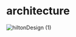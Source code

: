 # architecture

![hiltonDesign (1)](https://user-images.githubusercontent.com/31411569/84823599-9da1f100-afec-11ea-9e78-04bdcbf4ef0f.png)
